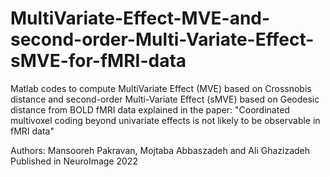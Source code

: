 # MultiVariate-Effect-MVE-and-second-order-Multi-Variate-Effect-sMVE-for-fMRI-data
Matlab codes to compute MultiVariate Effect (MVE) based on Crossnobis distance and second-order Multi-Variate Effect (sMVE) based on Geodesic distance from BOLD fMRI data explained in the paper: "Coordinated multivoxel coding beyond univariate effects is not likely to be observable in fMRI data"

Authors: Mansooreh Pakravan, Mojtaba Abbaszadeh and Ali Ghazizadeh
Published in NeuroImage 2022
